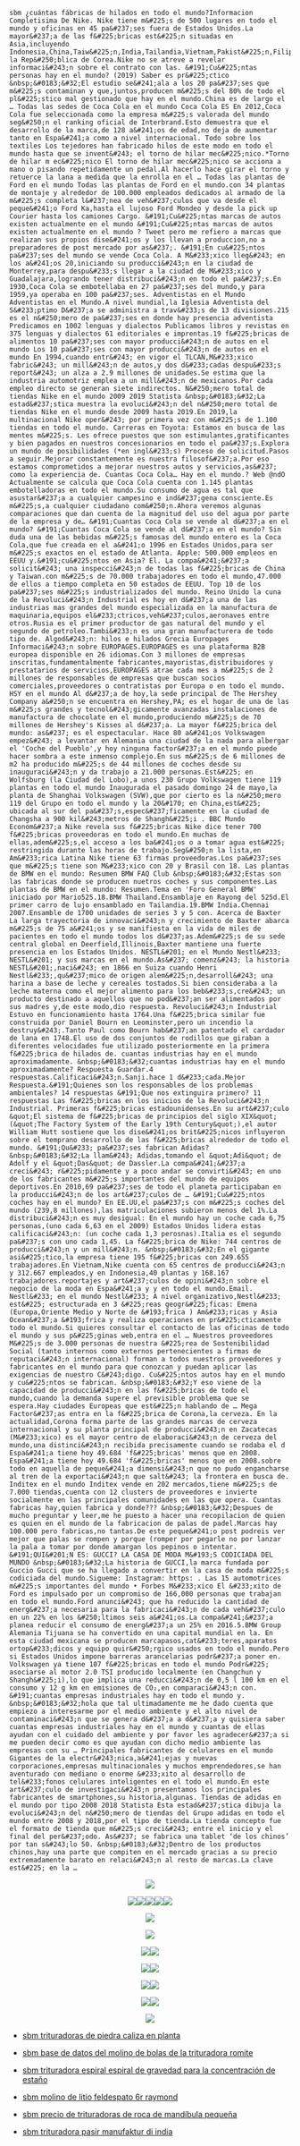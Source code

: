 
```
sbm ¿cuántas fábricas de hilados en todo el mundo?Informacion Completisima De Nike. Nike tiene m&#225;s de 500 lugares en todo el mundo y oficinas en 45 pa&#237;ses fuera de Estados Unidos.La mayor&#237;a de las f&#225;bricas est&#225;n situadas en Asia,incluyendo Indonesia,China,Taiw&#225;n,India,Tailandia,Vietnam,Pakist&#225;n,Filipinas,Malasia,y la Rep&#250;blica de Corea.Nike no se atreve a revelar informaci&#243;n sobre el contrato con las. &#191;Cu&#225;ntas personas hay en el mundo? (2019) Saber es pr&#225;ctico &nbsp;&#0183;&#32;El estudio se&#241;ala a los 20 pa&#237;ses que m&#225;s contaminan y que,juntos,producen m&#225;s del 80% de todo el pl&#225;stico mal gestionado que hay en el mundo.China es de largo el … Todas las sedes de Coca Cola en el mundo Coca Cola ES En 2012,Coca Cola fue seleccionada como la empresa m&#225;s valorada del mundo seg&#250;n el ranking oficial de Interbrand.Esto demuestra que el desarrollo de la marca,de 128 a&#241;os de edad,no deja de aumentar tanto en Espa&#241;a como a nivel internacional. Todo sobre los textiles Los tejedores han fabricado hilos de este modo en todo el mundo hasta que se invent&#243; el torno de hilar mec&#225;nico.*Torno de hilar m ec&#225;nico El torno de hilar mec&#225;nico se acciona a mano o pisando repetidamente un pedal.Al hacerlo hace girar el torno y retuerce la lana a medida que la enrolla en el … Todas las plantas de Ford en el mundo Todas las plantas de Ford en el mundo.con 34 plantas de montaje y alrededor de 100.000 empleados dedicados al armado de la m&#225;s completa l&#237;nea de veh&#237;culos que va desde el peque&#241;o Ford Ka,hasta el lujoso Ford Mondeo y desde la pick up Courier hasta los camiones Cargo. &#191;Cu&#225;ntas marcas de autos existen actualmente en el mundo &#191;Cu&#225;ntas marcas de autos existen actualmente en el mundo ? Tweet pero me refiero a marcas que realizan sus propios dise&#241;os y los llevan a produccion,no a preparadores de post mercado por as&#237;. &#191;En cu&#225;ntos pa&#237;ses del mundo se vende Coca Cola. A M&#233;xico lleg&#243; en los a&#241;os 20,iniciando su producci&#243;n en la ciudad de Monterrey,para despu&#233;s llegar a la ciudad de M&#233;xico y Guadalajara,logrando tener distribuci&#243;n en todo el pa&#237;s.En 1930,Coca Cola se embotellaba en 27 pa&#237;ses del mundo,y para 1959,ya operaba en 100 pa&#237;ses. Adventistas en el Mundo Adventistas en el Mundo.A nivel mundial,la Iglesia Adventista del S&#233;ptimo D&#237;a se administra a trav&#233;s de 13 divisiones.215 es el n&#250;mero de pa&#237;ses en donde hay presencia adventista Predicamos en 1002 lenguas y dialectos Publicamos libros y revistas en 375 lenguas y dialectos 61 editoriales e imprentas.19 f&#225;bricas de alimentos 10 pa&#237;ses con mayor producci&#243;n de autos en el mundo Los 10 pa&#237;ses con mayor producci&#243;n de autos en el mundo En 1994,cuando entr&#243; en vigor el TLCAN,M&#233;xico fabric&#243; un mill&#243;n de autos,y dos d&#233;cadas despu&#233;s report&#243; un alza a 2.9 millones de unidades.Se estima que la industria automotriz emplea a un mill&#243;n de mexicanos.Por cada empleo directo se generan siete indirectos. N&#250;mero total de tiendas Nike en el mundo 2009 2019 Statista &nbsp;&#0183;&#32;La estad&#237;stica muestra la evoluci&#243;n del n&#250;mero total de tiendas Nike en el mundo desde 2009 hasta 2019.En 2019,la multinacional Nike oper&#243; por primera vez con m&#225;s de 1.100 tiendas en todo el mundo. Carreras en Toyota: Estamos en busca de las mentes m&#225;s. Les ofrece puestos que son estimulantes,gratificantes y bien pagados en nuestros concesionarios en todo el pa&#237;s.Explora un mundo de posibilidades (*en ingl&#233;s) Proceso de solicitud.Pasos a seguir.Mejorar constantemente es nuestra filosof&#237;a.Por eso estamos comprometidos a mejorar nuestros autos y servicios,as&#237; como la experiencia de. Cuantas Coca Cola… Hay en el mundo.? Web @ndO Actualmente se calcula que Coca Cola cuenta con 1.145 plantas embotelladoras en todo el mundo.Su consumo de agua es tal que asustar&#237;a a cualquier campesino e ind&#237;gena consciente.Es m&#225;s,a cualquier ciudadano com&#250;n.Ahora veremos algunas comparaciones que dan cuenta de la magnitud del uso del agua por parte de la empresa y de… &#191;Cuantas Coca Cola se vende al d&#237;a en el mundo? &#191;Cuantas Coca Cola se vende al d&#237;a en el mundo? Sin duda una de las bebidas m&#225;s famosas del mundo entero es la Coca Cola,que fue creada en el a&#241;o 1996 en Estados Unidos,para ser m&#225;s exactos en el estado de Atlanta. Apple: 500.000 empleos en EEUU y.&#191;cu&#225;ntos en Asia? El. La compa&#241;&#237;a solicit&#243; una inspecci&#243;n de todas las f&#225;bricas de China y Taiwan.con m&#225;s de 70.000 trabajadores en todo el mundo,47.000 de ellos a tiempo completa en 50 estados de EEUU. Top 10 de los pa&#237;ses m&#225;s industrializados del mundo. Reino Unido la cuna de la Revoluci&#243;n Industrial es hoy en d&#237;a una de las industrias mas grandes del mundo especializada en la manufactura de maquinaria,equipos el&#233;ctricos,veh&#237;culos,aeronaves entre otros.Rusia es el primer productor de gas natural del mundo y el segundo de petroleo.Tambi&#233;n es una gran manufacturera de todo tipo de. Algod&#243;n: hilos e hilados Grecia Europages Informaci&#243;n sobre EUROPAGES.EUROPAGES es una plataforma B2B europea disponible en 26 idiomas.Con 3 millones de empresas inscritas,fundamentalmente fabricantes,mayoristas,distribuidores y prestatarios de servicios,EUROPAGES atrae cada mes a m&#225;s de 2 millones de responsables de empresas que buscan socios comerciales,proveedores o contratistas por Europa o en todo el mundo. HSY en el mundo Al d&#237;a de hoy,la sede principal de The Hershey Company a&#250;n se encuentra en Hershey,PA; es el hogar de una de las m&#225;s grandes y tecnol&#243;gicamente avanzadas instalaciones de manufactura de chocolate en el mundo,produciendo m&#225;s de 70 millones de Hershey's Kisses al d&#237;a. La mayor f&#225;brica del mundo: as&#237; es el espectacular. Hace 80 a&#241;os Volkswagen empez&#243; a levantar en Alemania una ciudad de la nada para albergar el 'Coche del Pueblo',y hoy ninguna factor&#237;a en el mundo puede hacer sombra a este inmenso complejo.En sus m&#225;s de 6 millones de m2 ha producido m&#225;s de 44 millones de coches desde su inauguraci&#243;n y da trabajo a 21.000 personas.Est&#225; en Wolfsburg (la Ciudad del Lobo),a unos 230 Grupo Volkswagen tiene 119 plantas en todo el mundo Inaugurada el pasado domingo 24 de mayo,la planta de Shanghai Volkswagen (SVW),que por cierto es la n&#250;mero 119 del Grupo en todo el mundo y la 20&#170; en China,est&#225; ubicada al sur del pa&#237;s,espec&#237;ficamente en la ciudad de Changsha a 900 kil&#243;metros de Shangh&#225;i . BBC Mundo Econom&#237;a Nike revela sus f&#225;bricas Nike dice tener 700 f&#225;bricas proveedoras en todo el mundo.En muchas de ellas,adem&#225;s,el acceso a los ba&#241;os o a tomar agua est&#225; restringida durante las horas de trabajo.Seg&#250;n la lista,en Am&#233;rica Latina Nike tiene 63 firmas proveedoras.Los pa&#237;ses que m&#225;s tiene son M&#233;xico con 20 y Brasil con 18. Las plantas de BMW en el mundo: Resumen BMW FAQ Club &nbsp;&#0183;&#32;Estas son las fabricas donde se producen nuetros coches y sus componentes.Las plantas de BMW en el mundo: Resumen.Tema en 'Foro General BMW' iniciado por Mario525.18.BMW Thailand.Ensamblaje en Rayong del 525d.El primer carro de lujo ensamblado en Tailandia.19.BMW India.Chennai 2007.Ensamble de 1700 unidades de series 3 y 5 con. Acerca de Baxter La larga trayectoria de innovaci&#243;n y crecimiento de Baxter abarca m&#225;s de 75 a&#241;os y se manifiesta en la vida de miles de pacientes en todo el mundo todos los d&#237;as.Adem&#225;s de su sede central global en Deerfield,Illinois,Baxter mantiene una fuerte presencia en los Estados Unidos. NESTL&#201; en el Mundo Nestl&#233; NESTL&#201; y sus marcas en el mundo.As&#237; comenz&#243; la historia NESTL&#201;,naci&#243; en 1866 en Suiza cuando Henri Nestl&#233;,qu&#237;mico de origen alem&#225;n,desarroll&#243; una harina a base de leche y cereales tostados.Si bien consideraba a la leche materna como el mejor alimento para los beb&#233;s,cre&#243; un producto destinado a aquellos que no pod&#237;an ser alimentados por sus madres y,de este modo,dio respuesta. Revoluci&#243;n Industrial Estuvo en funcionamiento hasta 1764.Una f&#225;brica similar fue construida por Daniel Bourn en Leominster,pero un incendio la destruy&#243;.Tanto Paul como Bourn hab&#237;an patentado el cardador de lana en 1748.El uso de dos conjuntos de rodillos que giraban a diferentes velocidades fue utilizado posteriormente en la primera f&#225;brica de hilados de. cuantas industrias hay en el mundo aproximadamente. &nbsp;&#0183;&#32;cuantas industrias hay en el mundo aproximadamente? Respuesta Guardar.4 respuestas.Calificaci&#243;n.Sanji.hace 1 d&#233;cada.Mejor Respuesta.&#191;Quienes son los responsables de los problemas ambientales? 14 respuestas &#191;Que nos extinguira primero? 11 respuestas Las f&#225;bricas en los inicios de la Revoluci&#243;n Industrial. Primeras f&#225;bricas estadounidenses.En su art&#237;culo &quot;El sistema de f&#225;bricas de principios del siglo XIX&quot; (&quot;The Factory System of the Early 19th Century&quot;),el autor William Hutt sostiene que los dise&#241;os brit&#225;nicos influyeron sobre el temprano desarrollo de las f&#225;bricas alrededor de todo el mundo. &#191;Qu&#233; pa&#237;ses fabrican Adidas? &nbsp;&#0183;&#32;La llam&#243; Adidas,tomando el &quot;Adi&quot; de Adolf y el &quot;Das&quot; de Dassler.La compa&#241;&#237;a creci&#243; r&#225;pidamente y a poco andar se convirti&#243; en uno de los fabricantes m&#225;s importantes del mundo de equipos deportivos.En 2010,69 pa&#237;ses de todo el planeta participaban en la producci&#243;n de los art&#237;culos de … &#191;Cu&#225;ntos coches hay en el mundo? En EE.UU,el pa&#237;s con m&#225;s coches del mundo (239,8 millones),las matriculaciones subieron menos del 1%.La distribuci&#243;n es muy desigual: En el mundo hay un coche cada 6,75 personas,(uno cada 6,63 en el 2009) Estados Unidos lidera estas calificaci&#243;n: (un coche cada 1,3 perosnas).Italia es el segundo pa&#237;s con uno cada 1,45. La f&#225;brica de Nike: 744 centros de producci&#243;n y un mill&#243;n. &nbsp;&#0183;&#32;En el gigante asi&#225;tico,la empresa tiene 195 f&#225;bricas con 249.655 trabajadores.En Vietnam,Nike cuenta con 65 centros de producci&#243;n y 312.667 empleados,y en Indonesia,40 plantas y 168.167 trabajadores.reportajes y art&#237;culos de opini&#243;n sobre el negocio de la moda en Espa&#241;a y y en todo el mundo.Email. Nestl&#233; en el mundo Nestl&#233; A nivel organizativo,Nestl&#233; est&#225; estructurada en 3 &#225;reas geogr&#225;ficas: Emena (Europa,Oriente Medio y Norte de &#193;frica ) Am&#233;ricas y Asia Ocean&#237;a &#193;frica y realiza operaciones en pr&#225;cticamente todo el mundo.Si quieres consultar el contacto de las oficinas de todo el mundo y sus p&#225;ginas web,entra en el … Nuestros proveedores M&#225;s de 3.000 personas de nuestra &#225;rea de Sostenibilidad Social (tanto internos como externos pertenecientes a firmas de reputaci&#243;n internacional) forman a todos nuestros proveedores y fabricantes en el mundo para que conozcan y puedan aplicar las exigencias de nuestro C&#243;digo. Cu&#225;ntos autos hay en el mundo y cu&#225;ntos se fabrican. &nbsp;&#0183;&#32;Y eso viene de la capacidad de producci&#243;n en las f&#225;bricas de todo el mundo,cuando la demanda supere el previsible problema que se espera.Hay ciudades Europeas que est&#225;n hablando de … Mega Factor&#237;as entra en la f&#225;brica de Corona,la cerveza. En la actualidad,Corona forma parte de las grandes marcas de cerveza internacional y su planta principal de producci&#243;n en Zacatecas (M&#233;xico) es el mayor centro de elaboraci&#243;n de cerveza del mundo,una distinci&#243;n recibida precisamente cuando se rodaba el d Espa&#241;a tiene hoy 49.684 'f&#225;bricas' menos que en 2008. Espa&#241;a tiene hoy 49.684 'f&#225;bricas' menos que en 2008.sobre todo en aquella de peque&#241;a dimensi&#243;n que no pudo engancharse al tren de la exportaci&#243;n que salt&#243; la frontera en busca de. Inditex en el mundo Inditex vende en 202 mercados,tiene m&#225;s de 7.000 tiendas,cuenta con 12 clusters de proveedores e invierte socialmente en las principales comunidades en las que opera. Cuantas fabricas hay,quien fabrica y donde??? &nbsp;&#0183;&#32;Despues de mucho preguntar y leer,me he puesto a hacer una recopilacion de quien es quien en el mundo de la fabricacion de palas de padel.Marcas hay 100.000 pero fabricas,no tantas.De este peque&#241;o post podreis ver mejor que palas se rompen y porque (romper por pegarle no por lanzar la pala a tomar por donde amargan los pepinos o intentar. &#191;QUI&#201;N ES: GUCCI? LA CASA DE MODA M&#193;S CODICIADA DEL MUNDO &nbsp;&#0183;&#32;La historia de GUCCI,la marca fundada por Guccio Gucci que se ha llegado a convertir en la casa de moda m&#225;s codiciada del mundo.Sigueme: Instagram: https: . Las 15 automotrices m&#225;s importantes del mundo • Forbes M&#233;xico El &#233;xito de Ford es impulsado por un compromiso de 166,000 personas que trabajan en todo el mundo.Ford anunci&#243; que ha reducido la cantidad de energ&#237;a necesaria para la fabricaci&#243;n de cada veh&#237;culo en un 22% en los &#250;ltimos seis a&#241;os.La compa&#241;&#237;a planea reducir el consumo de energ&#237;a un 25% en 2016.5.BMW Group Alemania Tijuana se ha convertido en una capital mundial en la. En esta ciudad mexicana se producen marcapasos,cat&#233;teres,aparatos ortop&#233;dicos y equipo quir&#250;rgico usados en todo el mundo.Pero si Estados Unidos impone barreras arancelarias podr&#237;a poner en. Volkswagen ya tiene 107 f&#225;bricas en todo el mundo Podr&#225; asociarse al motor 2.0 TSI producido localmente (en Changchun y Shangh&#225;i),lo que implica una reducci&#243;n de 0,5 l 100 km en el consumo y 12 g km en emisiones de CO₂,en comparaci&#243;n con. &#191;cuantas empresas industriales hay en todo el mundo y. &nbsp;&#0183;&#32;hola que tal ultimadamente me he dado cuenta que empiezo a interesarme por el medio ambiente y el alto nivel de contaminaci&#243;n que se genera d&#237;a a d&#237;a y quisiera saber cuantas empresas industriales hay en el mundo y cuantas de ellas ayudan con el cuidado del ambiente y por favor les agradecer&#237;a si me pueden decir como es que ayudan con dicho medio ambiente las empresas con su … Principales fabricantes de celulares en el mundo Gigantes de la electr&#243;nica,a&#241;ejas y nuevas corporaciones,empresas multinacionales y muchos emprendedores,se han aventurado con mediano o enorme &#233;xito al desarrollo de tel&#233;fonos celulares inteligentes en el todo el mundo.En este art&#237;culo de investigaci&#243;n presentamos los principales fabricantes de smartphones,su historia,algunas. Tiendas de adidas en el mundo por tipo 2008 2018 Statista Esta estad&#237;stica dibuja la evoluci&#243;n del n&#250;mero de tiendas del Grupo adidas en todo el mundo entre 2008 y 2018,por el tipo de tienda.La tienda concepto fue el formato de tienda que m&#225;s creci&#243; entre el inicio y el final del per&#237;odo. As&#237; se fabrica una tablet ‘de los chinos’ por tan s&#243;lo 50. &nbsp;&#0183;&#32;Dentro de los productos chinos,hay una parte que compiten en el mercado gracias a su precio extremadamente barato en relaci&#243;n al resto de marcas.La clave est&#225; en la … 
```

<div align="center">

<a href="https://es-crusher.shibang-china.com/github&k=sbm+%C2%BFcu%C3%A1ntas+f%C3%A1bricas+de+hilados+en+todo+el+mundo%3F"><img src="https://static.shibang-china.com/es/crusher/logo.jpg"></a>

<a href="https://es-crusher.shibang-china.com/github&k=sbm+%C2%BFcu%C3%A1ntas+f%C3%A1bricas+de+hilados+en+todo+el+mundo%3F"><img src="https://static.shibang-china.com/es/crusher/index.jpg"></a><a href="https://es-crusher.shibang-china.com/material.htmlgithub&k=sbm+%C2%BFcu%C3%A1ntas+f%C3%A1bricas+de+hilados+en+todo+el+mundo%3F"><img src="https://static.shibang-china.com/es/crusher/material.jpg"></a><a href="https://es-crusher.shibang-china.com/application.htmlgithub&k=sbm+%C2%BFcu%C3%A1ntas+f%C3%A1bricas+de+hilados+en+todo+el+mundo%3F"><img src="https://static.shibang-china.com/es/crusher/application.jpg"></a><a href="https://es-crusher.shibang-china.com/aboutus.htmlgithub&k=sbm+%C2%BFcu%C3%A1ntas+f%C3%A1bricas+de+hilados+en+todo+el+mundo%3F"><img src="https://static.shibang-china.com/es/crusher/aboutus.jpg"></a><a href="https://es-crusher.shibang-china.com/contact.htmlgithub&k=sbm+%C2%BFcu%C3%A1ntas+f%C3%A1bricas+de+hilados+en+todo+el+mundo%3F"><img src="https://static.shibang-china.com/es/crusher/contact.jpg"></a>

<a href="https://es-crusher.shibang-china.com/github&k=sbm+%C2%BFcu%C3%A1ntas+f%C3%A1bricas+de+hilados+en+todo+el+mundo%3F"><img src="https://static.shibang-china.com/es/crusher/banner.jpg"></a>

<a href="https://swt.shibang-china.com/github&k=sbm+%C2%BFcu%C3%A1ntas+f%C3%A1bricas+de+hilados+en+todo+el+mundo%3F"><img src="https://static.shibang-china.com/es/crusher/text.jpg"></a>

<a href="https://swt.shibang-china.com/github&k=sbm+%C2%BFcu%C3%A1ntas+f%C3%A1bricas+de+hilados+en+todo+el+mundo%3F"><img src="https://static.shibang-china.com/es/crusher/chat.jpg"></a><a href="https://es-crusher.shibang-china.com/contact.htmlgithub&k=sbm+%C2%BFcu%C3%A1ntas+f%C3%A1bricas+de+hilados+en+todo+el+mundo%3F"><img src="https://static.shibang-china.com/es/crusher/message.jpg"></a>

<a href="https://es-crusher.shibang-china.com/products/pe.htmlgithub&k=sbm+%C2%BFcu%C3%A1ntas+f%C3%A1bricas+de+hilados+en+todo+el+mundo%3F"><img src="https://static.shibang-china.com/es/crusher/pe.jpg"></a><a href="https://es-crusher.shibang-china.com/products/pf.htmlgithub&k=sbm+%C2%BFcu%C3%A1ntas+f%C3%A1bricas+de+hilados+en+todo+el+mundo%3F"><img src="https://static.shibang-china.com/es/crusher/pf.jpg"></a>

<a href="https://es-crusher.shibang-china.com/products/hpt.htmlgithub&k=sbm+%C2%BFcu%C3%A1ntas+f%C3%A1bricas+de+hilados+en+todo+el+mundo%3F"><img src="https://static.shibang-china.com/es/crusher/hpt.jpg"></a><a href="https://es-crusher.shibang-china.com/products/vsi.htmlgithub&k=sbm+%C2%BFcu%C3%A1ntas+f%C3%A1bricas+de+hilados+en+todo+el+mundo%3F"><img src="https://static.shibang-china.com/es/crusher/vsi.jpg"></a>

<a href="https://es-crusher.shibang-china.com/products/klv.htmlgithub&k=sbm+%C2%BFcu%C3%A1ntas+f%C3%A1bricas+de+hilados+en+todo+el+mundo%3F"><img src="https://static.shibang-china.com/es/crusher/klv.jpg"></a><a href="https://es-crusher.shibang-china.com/products/portable.htmlgithub&k=sbm+%C2%BFcu%C3%A1ntas+f%C3%A1bricas+de+hilados+en+todo+el+mundo%3F"><img src="https://static.shibang-china.com/es/crusher/portable.jpg"></a>

<a href="https://swt.shibang-china.com/github&k=sbm+%C2%BFcu%C3%A1ntas+f%C3%A1bricas+de+hilados+en+todo+el+mundo%3F"><img src="https://static.shibang-china.com/es/crusher/case.jpg"></a>

</div>


* [sbm trituradoras de piedra caliza en planta](sbm%20trituradoras%20de%20piedra%20caliza%20en%20planta.md)

* [sbm base de datos del molino de bolas de la trituradora romite](sbm%20base%20de%20datos%20del%20molino%20de%20bolas%20de%20la%20trituradora%20romite.md)

* [sbm trituradora espiral espiral de gravedad para la concentración de estaño](sbm%20trituradora%20espiral%20espiral%20de%20gravedad%20para%20la%20concentraci%C3%B3n%20de%20esta%C3%B1o.md)

* [sbm molino de litio feldespato 6r raymond](sbm%20molino%20de%20litio%20feldespato%206r%20raymond.md)

* [sbm precio de trituradoras de roca de mandíbula pequeña](sbm%20precio%20de%20trituradoras%20de%20roca%20de%20mand%C3%ADbula%20peque%C3%B1a.md)

* [sbm trituradora pasir manufaktur di india](sbm%20trituradora%20pasir%20manufaktur%20di%20india.md)
